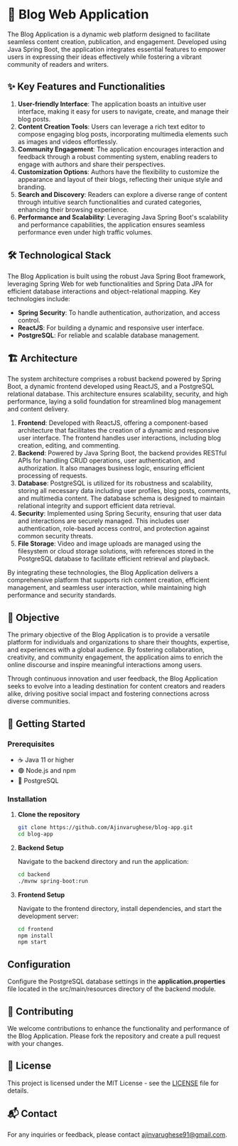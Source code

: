 # 📖 Blog Web Application

The Blog Application is a dynamic web platform designed to facilitate seamless content creation, publication, and engagement. Developed using Java Spring Boot, the application integrates essential features to empower users in expressing their ideas effectively while fostering a vibrant community of readers and writers.

## ✨ Key Features and Functionalities

1. **User-friendly Interface**: The application boasts an intuitive user interface, making it easy for users to navigate, create, and manage their blog posts.
2. **Content Creation Tools**: Users can leverage a rich text editor to compose engaging blog posts, incorporating multimedia elements such as images and videos effortlessly.
3. **Community Engagement**: The application encourages interaction and feedback through a robust commenting system, enabling readers to engage with authors and share their perspectives.
4. **Customization Options**: Authors have the flexibility to customize the appearance and layout of their blogs, reflecting their unique style and branding.
5. **Search and Discovery**: Readers can explore a diverse range of content through intuitive search functionalities and curated categories, enhancing their browsing experience.
6. **Performance and Scalability**: Leveraging Java Spring Boot's scalability and performance capabilities, the application ensures seamless performance even under high traffic volumes.

## 🛠️ Technological Stack

The Blog Application is built using the robust Java Spring Boot framework, leveraging Spring Web for web functionalities and Spring Data JPA for efficient database interactions and object-relational mapping. Key technologies include:

- **Spring Security**: To handle authentication, authorization, and access control.
- **ReactJS**: For building a dynamic and responsive user interface.
- **PostgreSQL**: For reliable and scalable database management.

## 🏗️ Architecture

The system architecture comprises a robust backend powered by Spring Boot, a dynamic frontend developed using ReactJS, and a PostgreSQL relational database. This architecture ensures scalability, security, and high performance, laying a solid foundation for streamlined blog management and content delivery.

1. **Frontend**: Developed with ReactJS, offering a component-based architecture that facilitates the creation of a dynamic and responsive user interface. The frontend handles user interactions, including blog creation, editing, and commenting.
2. **Backend**: Powered by Java Spring Boot, the backend provides RESTful APIs for handling CRUD operations, user authentication, and authorization. It also manages business logic, ensuring efficient processing of requests.
3. **Database**: PostgreSQL is utilized for its robustness and scalability, storing all necessary data including user profiles, blog posts, comments, and multimedia content. The database schema is designed to maintain relational integrity and support efficient data retrieval.
4. **Security**: Implemented using Spring Security, ensuring that user data and interactions are securely managed. This includes user authentication, role-based access control, and protection against common security threats.
5. **File Storage**: Video and image uploads are managed using the filesystem or cloud storage solutions, with references stored in the PostgreSQL database to facilitate efficient retrieval and playback.

By integrating these technologies, the Blog Application delivers a comprehensive platform that supports rich content creation, efficient management, and seamless user interaction, while maintaining high performance and security standards.

## 🎯 Objective

The primary objective of the Blog Application is to provide a versatile platform for individuals and organizations to share their thoughts, expertise, and experiences with a global audience. By fostering collaboration, creativity, and community engagement, the application aims to enrich the online discourse and inspire meaningful interactions among users.

Through continuous innovation and user feedback, the Blog Application seeks to evolve into a leading destination for content creators and readers alike, driving positive social impact and fostering connections across diverse communities.

## 🚀 Getting Started

### Prerequisites

- ☕ Java 11 or higher
- 🟢 Node.js and npm
- 🐘 PostgreSQL

### Installation

1. **Clone the repository**
   ```bash
   git clone https://github.com/Ajinvarughese/blog-app.git
   cd blog-app
2. **Backend Setup**

    Navigate to the backend directory and run the application:
    ```bash
    cd backend
    ./mvnw spring-boot:run
3. **Frontend Setup**

    Navigate to the frontend directory, install dependencies, and start the development server:
    ```bash
    cd frontend
    npm install
    npm start
## Configuration
Configure the PostgreSQL database settings in the **application.properties** file located in the src/main/resources directory of the backend module.

## 🤝 Contributing
We welcome contributions to enhance the functionality and performance of the Blog Application. Please fork the repository and create a pull request with your changes.

## 📄 License
This project is licensed under the MIT License - see the [LICENSE](https://github/Ajinvarughese/blog-app/license) file for details.

## 📬 Contact
For any inquiries or feedback, please contact ajinvarughese91@gmail.com.